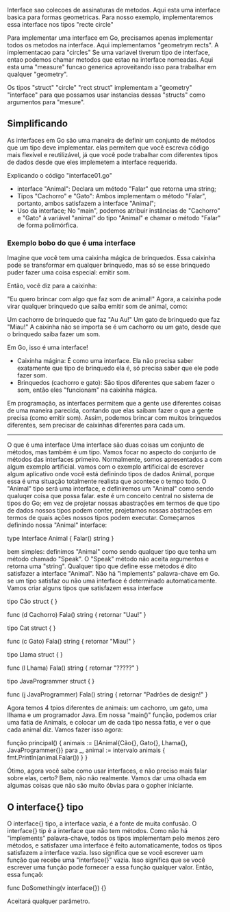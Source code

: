 Interface sao colecoes de assinaturas de metodos. 
Aqui esta uma interface basica para formas geometricas. 
Para nosso exemplo, implementaremos essa interface nos tipos "recte circle"

Para implementar uma interface em Go, precisamos apenas implementar todos os metodos na interface. Aqui implementamos
"geometrym rects". 
A implementacao para "circles"
Se uma variavel tiverum tipo de interface, entao podemos chamar metodos que estao na interface nomeadas. Aqui esta 
uma "measure" funcao generica aproveitando isso para trabalhar em qualquer "geometry". 

Os tipos "struct" "circle" "rect struct" implementam a "geometry" "interface" para que possamos usar instancias dessas
"structs" como argumentos para "mesure". 

## Simplificando
As interfaces em Go são uma maneira de definir um conjunto de métodos que um tipo deve implementar. elas permitem que você escreva código mais flexível e reutilizável, já que você pode trabalhar com diferentes tipos de dados desde que eles implemetem a interface requerida. 

Explicando o código "interface01.go"

- interface "Animal": Declara um método "Falar" que retorna uma string; 
- Tipos "Cachorro" e "Gato": Ambos implementam o método "Falar", portanto, ambos satisfazem a interface "Animal"; 
- Uso da interface; No "main", podemos atribuir instâncias de "Cachorro" e "Gato" à variável "animal" do tipo "Animal" e chamar o método "Falar" de forma polimórfica. 

### Exemplo bobo do que é uma interface 

Imagine que você tem uma caixinha mágica de brinquedos. Essa caixinha pode se transformar em qualquer brinquedo, mas só se esse brinquedo puder fazer uma coisa especial: emitir som.

Então, você diz para a caixinha:

"Eu quero brincar com algo que faz som de animal!"
Agora, a caixinha pode virar qualquer brinquedo que saiba emitir som de animal, como:

Um cachorro de brinquedo que faz "Au Au!"
Um gato de brinquedo que faz "Miau!"
A caixinha não se importa se é um cachorro ou um gato, desde que o brinquedo saiba fazer um som.

Em Go, isso é uma interface! 
* Caixinha mágina: É como uma interface. Ela não precisa saber exatamente que tipo de brinquedo ela é, só precisa saber que ele pode fazer som. 
* Brinquedos (cachorro e gato): São tipos diferentes que sabem fazer o som, então eles "funcionam" na caixinha mágica. 

Em programação, as interfaces permitem que a gente use diferentes coisas de uma maneira parecida, contando que elas saibam fazer o que a gente precisa (como emitir som). Assim, podemos brincar com muitos brinquedos diferentes, sem precisar de caixinhas diferentes para cada um. 


-----------------

O que é uma interface
Uma interface são duas coisas um conjunto de métodos, mas também é um tipo. Vamos focar no aspecto do conjunto de métodos das interfaces primeiro. 
Normalmente, somos apresentados a com algum exemplo artificial. vamos com o exemplo artificical de escrever algum aplicativo onde você está definindo tipos de dados Animal, porque essa é uma situação totalmente realista que acontece o tempo todo. O "Animal" tipo será uma interface, e definiremos um "Animal" como sendo qualuqer coisa que possa falar. este é um conceito central no sistema de tipos do Go; em vez de projetar nossas abastrações em termos de que tipo de dados nossos tipos podem conter, projetamos nossas abstrações em termos de quais ações nossos tipos podem executar. 
Começamos definindo nossa "Animal" interface: 

type Interface Animal {
    Falar() string
}

bem simples: definimos "Animal" como sendo qualquer tipo que tenha um método chamado "Speak". O "Speak" método não aceita argumentos e retorna uma "string". Qualquer tipo que define esse métodos é dito satisfazer a interface "Animal". Não há "implements" palavra-chave em Go. se um tipo satisfaz ou não uma interface é determinado automaticamente. Vamos criar alguns tipos que satisfazem essa interface 

tipo Cão struct {
}

func (d Cachorro) Fala() string {
    retornar "Uau!"
}

tipo Cat struct {
}

func (c Gato) Fala() string {
    retornar "Miau!"
}

tipo Llama struct {
}

func (l Lhama) Fala() string {
    retornar "?????"
}

tipo JavaProgrammer struct {
}

func (j JavaProgrammer) Fala() string {
    retornar "Padrões de design!"
}

Agora temos 4 tpios diferentes de animais: um cachorro, um gato, uma Ilhama e um programador Java. Em nossa "main()" função, podemos criar uma fatia de Animals, e colocar um de cada tipo nessa fatia, e ver o que cada animal diz. Vamos fazer isso agora: 

função principal() {
    animais := []Animal{Cão{}, Gato{}, Lhama{}, JavaProgrammer{}}
    para _, animal := intervalo animais {
        fmt.Println(animal.Falar())
    }
}

Ótimo, agora você sabe como usar interfaces, e não preciso mais falar sobre elas, certo? Bem, não não realmente. Vamos dar uma olhada em algumas coisas que não são muito óbvias para o gopher iniciante. 

## O interface{} tipo

O interface{} tipo, a interface vazia, é a fonte de muita confusão. O interface{} tip é a interface que não tem métodos. Como não há "implements" palavra-chave, todos os tipos implementam pelo menos zero métodos, e satisfazer uma interface é feito automaticamente, todos os tipos satisfazem a interface vazia. Isso significa que se você escrever uam função que recebe uma "interface{}" vazia. Isso significa que se você escrever uma função pode fornecer a essa função qualquer valor. Então, essa funçaõ:

func DoSomething(v interface{}) {}

Aceitará qualquer parâmetro. 
